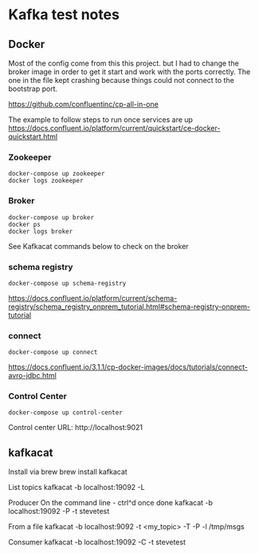 # Kafka test notes

## Docker
Most of the config come from this this project. but I had to change the broker image in order to get it start and work with the ports correctly.  The one in the file kept crashing because things could not connect to the bootstrap port.

https://github.com/confluentinc/cp-all-in-one

The example to follow steps to run once services are up
https://docs.confluent.io/platform/current/quickstart/ce-docker-quickstart.html

### Zookeeper

	docker-compose up zookeeper
	docker logs zookeeper
### Broker
	docker-compose up broker
	docker ps  
	docker logs broker
See Kafkacat commands below to check on the broker

### schema registry

	docker-compose up schema-registry
https://docs.confluent.io/platform/current/schema-registry/schema_registry_onprem_tutorial.html#schema-registry-onprem-tutorial

### connect
	docker-compose up connect

https://docs.confluent.io/3.1.1/cp-docker-images/docs/tutorials/connect-avro-jdbc.html

### Control Center
	docker-compose up control-center

Control center URL: http://localhost:9021

## kafkacat

Install via brew
	brew install kafkacat

List topics
	kafkacat -b localhost:19092 -L

Producer 
On the command line - ctrl^d once done
	kafkacat -b localhost:19092 -P -t stevetest

From a file
	kafkacat -b localhost:9092 -t <my_topic> -T -P -l /tmp/msgs

Consumer 
	 kafkacat -b localhost:19092 -C -t stevetest
